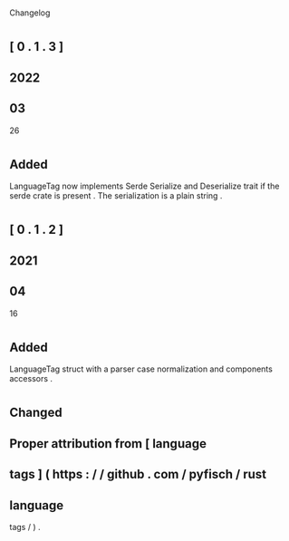 #
Changelog
#
#
[
0
.
1
.
3
]
-
2022
-
03
-
26
#
#
#
Added
-
LanguageTag
now
implements
Serde
Serialize
and
Deserialize
trait
if
the
serde
crate
is
present
.
The
serialization
is
a
plain
string
.
#
#
[
0
.
1
.
2
]
-
2021
-
04
-
16
#
#
#
Added
-
LanguageTag
struct
with
a
parser
case
normalization
and
components
accessors
.
#
#
#
Changed
-
Proper
attribution
from
[
language
-
tags
]
(
https
:
/
/
github
.
com
/
pyfisch
/
rust
-
language
-
tags
/
)
.
